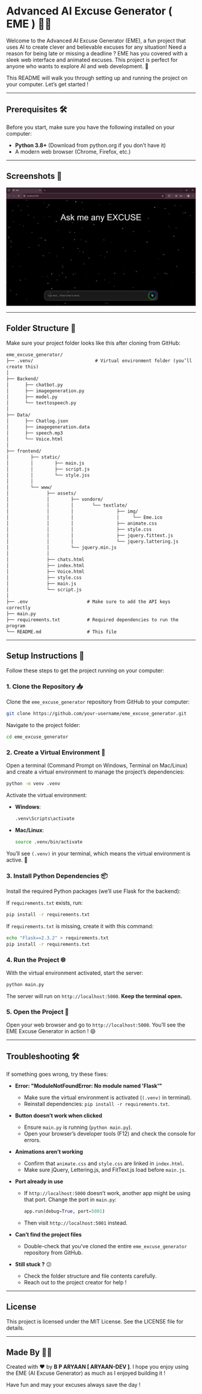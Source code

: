 # Advanced AI Excuse Generator ( EME ) 🤖✨

Welcome to the Advanced AI Excuse Generator (EME), a fun project that uses AI to create clever and believable excuses for any situation! Need a reason for being late or missing a deadline ? EME has you covered with a sleek web interface and animated excuses. This project is perfect for anyone who wants to explore AI and web development. 🚀

This README will walk you through setting up and running the project on your computer. Let’s get started !

---

## Prerequisites 🛠️

Before you start, make sure you have the following installed on your computer:

- **Python 3.8+** (Download from python.org if you don’t have it)
- A modern web browser (Chrome, Firefox, etc.)

---

## Screenshots 📸

![interface-EME](https://github.com/Aryaan-Dev/Advanced-AI-Excuse-Generator-EME/blob/3c674c0ec2c0f45f1751c552267f0673f4d995bf/screenshot/EME-interface.png)

---

## Folder Structure 📂

Make sure your project folder looks like this after cloning from GitHub:

```
eme_excuse_generator/
├── .venv/                       # Virtual environment folder (you’ll create this)
│
├── Backend/
│      ├── chatbot.py
│      ├── imagegeneration.py
│      ├── model.py
│      └── texttospeech.py
│
├── Data/
│      ├── Chatlog.json
│      ├── imagegeneration.data
│      ├── speech.mp3
│      └── Voice.html
│
├── frontend/
│        ├── static/
│        │        ├── main.js
│        │        ├── script.js
│        │        └── style.jss
│        │
│        └── www/
│              ├── assets/
│              │        ├── vondore/
│              │        │       └── textlate/
│              │        │                ├── img/
│              │        │                │     └── Eme.ico
│              │        │                ├── animate.css
│              │        │                ├── style.css
│              │        │                ├── jquery.fittext.js
│              │        │                └── jquery.lattering.js
│              │        └── jquery.min.js
│              │
│              ├── chats.html
│              ├── index.html
│              ├── Voice.html
│              ├── style.css
│              ├── main.js
│              └── script.js
│
├── .env                      # Make sure to add the API keys correctly
├── main.py
├── requirements.txt          # Required dependencies to run the program
└── README.md                 # This file
```

---

## Setup Instructions 🚀

Follow these steps to get the project running on your computer:

### 1. Clone the Repository 📥

Clone the `eme_excuse_generator` repository from GitHub to your computer:

```bash
git clone https://github.com/your-username/eme_excuse_generator.git
```

Navigate to the project folder:

```bash
cd eme_excuse_generator
```

### 2. Create a Virtual Environment 🌟

Open a terminal (Command Prompt on Windows, Terminal on Mac/Linux) and create a virtual environment to manage the project’s dependencies:

```bash
python -m venv .venv
```

Activate the virtual environment:

- **Windows**:

  ```bash
  .venv\Scripts\activate
  ```

- **Mac/Linux**:

  ```bash
  source .venv/bin/activate
  ```

You’ll see `(.venv)` in your terminal, which means the virtual environment is active. 🎉

### 3. Install Python Dependencies 📦

Install the required Python packages (we’ll use Flask for the backend):

If `requirements.txt` exists, run:

```bash
pip install -r requirements.txt
```

If `requirements.txt` is missing, create it with this command:

```bash
echo "Flask==2.3.2" > requirements.txt
pip install -r requirements.txt
```

### 4. Run the Project 🌐

With the virtual environment activated, start the server:

```bash
python main.py
```

The server will run on `http://localhost:5000`. **Keep the terminal open.**

### 5. Open the Project 🎉

Open your web browser and go to `http://localhost:5000`. You’ll see the EME Excuse Generator in action ! 😄

---

## Troubleshooting 🛠️

If something goes wrong, try these fixes:

- **Error: "ModuleNotFoundError: No module named 'Flask'"**

  - Make sure the virtual environment is activated (`(.venv)` in terminal).
  - Reinstall dependencies: `pip install -r requirements.txt`.

- **Button doesn’t work when clicked**

  - Ensure `main.py` is running (`python main.py`).
  - Open your browser’s developer tools (F12) and check the console for errors.

- **Animations aren’t working**

  - Confirm that `animate.css` and `style.css` are linked in `index.html`.
  - Make sure jQuery, Lettering.js, and FitText.js load before `main.js`.

- **Port already in use**

  - If `http://localhost:5000` doesn’t work, another app might be using that port. Change the port in `main.py`:

    ```python
    app.run(debug=True, port=5001)
    ```

  - Then visit `http://localhost:5001` instead.

- **Can’t find the project files**

  - Double-check that you’ve cloned the entire `eme_excuse_generator` repository from GitHub.

- **Still stuck ?** 😕

  - Check the folder structure and file contents carefully.
  - Reach out to the project creator for help !

---

## License

This project is licensed under the MIT License. See the LICENSE file for details.

---

## Made By 👨‍💻

Created with ❤️ by  **B P ARYAAN \[ ARYAAN-DEV \]**. I hope you enjoy using the EME (AI Excuse Generator) as much as I enjoyed building it !

Have fun and may your excuses always save the day !
